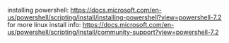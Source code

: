 
installing powershell:
https://docs.microsoft.com/en-us/powershell/scripting/install/installing-powershell?view=powershell-7.2
for more linux install info:
https://docs.microsoft.com/en-us/powershell/scripting/install/community-support?view=powershell-7.2
